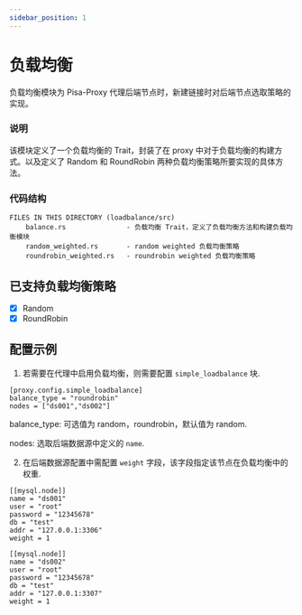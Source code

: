 ```yaml
---
sidebar_position: 1
---
```


# 负载均衡

负载均衡模块为 Pisa-Proxy 代理后端节点时，新建链接时对后端节点选取策略的实现。

### 说明
该模块定义了一个负载均衡的 Trait，封装了在 proxy 中对于负载均衡的构建方式。以及定义了 Random 和 RoundRobin 两种负载均衡策略所要实现的具体方法。

### 代码结构
	FILES IN THIS DIRECTORY (loadbalance/src)
		balance.rs               - 负载均衡 Trait，定义了负载均衡方法和构建负载均衡模块
		random_weighted.rs       - random weighted 负载均衡策略
		roundrobin_weighted.rs   - roundrobin weighted 负载均衡策略

## 已支持负载均衡策略
- [x] Random
- [x] RoundRobin

## 配置示例
1. 若需要在代理中启用负载均衡，则需要配置 `simple_loadbalance` 块.
```
[proxy.config.simple_loadbalance]
balance_type = "roundrobin"
nodes = ["ds001","ds002"]
```
balance_type: 可选值为 random，roundrobin，默认值为 random.

nodes: 选取后端数据源中定义的 `name`.

2. 在后端数据源配置中需配置 `weight` 字段，该字段指定该节点在负载均衡中的权重.
```
[[mysql.node]]
name = "ds001"
user = "root"
password = "12345678"
db = "test"
addr = "127.0.0.1:3306"
weight = 1

[[mysql.node]]
name = "ds002"
user = "root"
password = "12345678"
db = "test"
addr = "127.0.0.1:3307"
weight = 1
```


